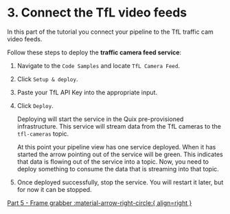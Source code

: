 # 3. Connect the TfL video feeds

In this part of the tutorial you connect your pipeline to the TfL traffic cam video feeds.

Follow these steps to deploy the **traffic camera feed service**:

1.  Navigate to the `Code Samples` and locate `TfL Camera Feed`.

2.  Click `Setup & deploy`.

3.  Paste your TfL API Key into the appropriate input.

4.  Click `Deploy`.

    Deploying will start the service in the Quix pre-provisioned infrastructure. This service will stream data from the TfL cameras to the `tfl-cameras` topic.

    At this point your pipeline view has one service deployed. When it has started the arrow pointing out of the service will be green. This indicates that data is flowing out of the service into a topic. Now, you need to deploy something to consume the data that is streaming into that topic.

5.  Once deployed successfully, stop the service. You will restart it later, but for now it can be stopped.

[Part 5 - Frame grabber :material-arrow-right-circle:{ align=right }](tfl-frame-grabber.md)
